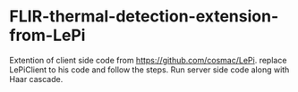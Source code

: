 # FLIR-thermal-detection-extension-from-LePi


Extention of client side code from https://github.com/cosmac/LePi.
replace LePiClient to his code and follow the steps.
Run server side code along with Haar cascade.
